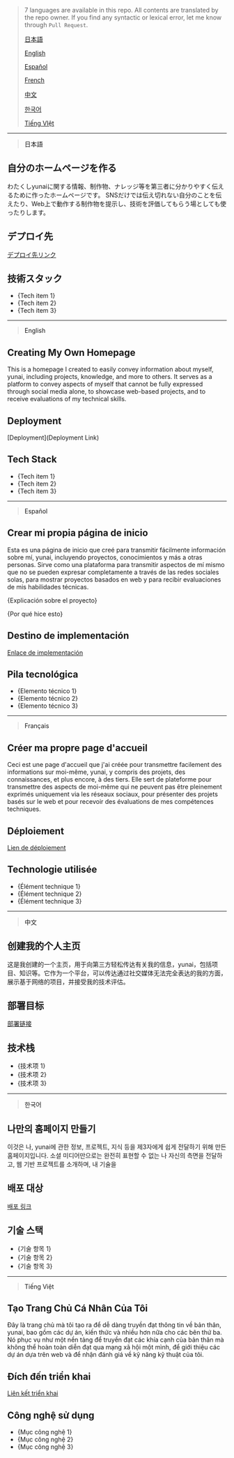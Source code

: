> 7 languages are available in this repo. All contents are translated by the repo owner. If you find any syntactic or lexical error, let me know through `Pull Request`.
>
> [日本語](#ja)
>
> [English](#en)
>
> [Español](#es)
>
> [French](#fr)
>
> [中文](#zh)
>
> [한국어](#ko)
>
> [Tiếng VIệt](#vi)

---

> <a name="ja">日本語</a>
## 自分のホームページを作る
わたくしyunaiに関する情報、制作物、ナレッジ等を第三者に分かりやすく伝えるために作ったホームページです。
SNSだけでは伝え切れない自分のことを伝えたり、Web上で動作する制作物を提示し、技術を評価してもらう場としても使ったりします。

## デプロイ先
[デプロイ先リンク]({URL})

## 技術スタック
* {Tech item 1}
* {Tech item 2}
* {Tech item 3}

---

> <a name="en">English</a>
## Creating My Own Homepage
This is a homepage I created to easily convey information about myself, yunai, including projects, knowledge, and more to others. It serves as a platform to convey aspects of myself that cannot be fully expressed through social media alone, to showcase web-based projects, and to receive evaluations of my technical skills.

## Deployment
[Deployment](Deployment Link)

## Tech Stack
* {Tech item 1}
* {Tech item 2}
* {Tech item 3}

---

> <a name="es">Español</a>

## Crear mi propia página de inicio
Esta es una página de inicio que creé para transmitir fácilmente información sobre mí, yunai, incluyendo proyectos, conocimientos y más a otras personas. Sirve como una plataforma para transmitir aspectos de mí mismo que no se pueden expresar completamente a través de las redes sociales solas, para mostrar proyectos basados en web y para recibir evaluaciones de mis habilidades técnicas.

{Explicación sobre el proyecto}

{Por qué hice esto}

## Destino de implementación
[Enlace de implementación]({URL})

## Pila tecnológica
* {Elemento técnico 1}
* {Elemento técnico 2}
* {Elemento técnico 3}

---

> <a name="fr">Français</a>

## Créer ma propre page d'accueil
Ceci est une page d'accueil que j'ai créée pour transmettre facilement des informations sur moi-même, yunai, y compris des projets, des connaissances, et plus encore, à des tiers. Elle sert de plateforme pour transmettre des aspects de moi-même qui ne peuvent pas être pleinement exprimés uniquement via les réseaux sociaux, pour présenter des projets basés sur le web et pour recevoir des évaluations de mes compétences techniques.

## Déploiement
[Lien de déploiement]({URL})

## Technologie utilisée
* {Élément technique 1}
* {Élément technique 2}
* {Élément technique 3}

---

> <a name="zh">中文</a>

## 创建我的个人主页
这是我创建的一个主页，用于向第三方轻松传达有关我的信息，yunai，包括项目、知识等。它作为一个平台，可以传达通过社交媒体无法完全表达的我的方面，展示基于网络的项目，并接受我的技术评估。

## 部署目标
[部署链接]({URL})

## 技术栈
* {技术项 1}
* {技术项 2}
* {技术项 3}

---

> <a name="ko">한국어</a>

## 나만의 홈페이지 만들기
이것은 나, yunai에 관한 정보, 프로젝트, 지식 등을 제3자에게 쉽게 전달하기 위해 만든 홈페이지입니다. 소셜 미디어만으로는 완전히 표현할 수 없는 나 자신의 측면을 전달하고, 웹 기반 프로젝트를 소개하며, 내 기술을

## 배포 대상
[배포 링크]({URL})

## 기술 스택
* {기술 항목 1}
* {기술 항목 2}
* {기술 항목 3}

---

> <a name="vi">Tiếng Việt</a>

## Tạo Trang Chủ Cá Nhân Của Tôi
Đây là trang chủ mà tôi tạo ra để dễ dàng truyền đạt thông tin về bản thân, yunai, bao gồm các dự án, kiến thức và nhiều hơn nữa cho các bên thứ ba. Nó phục vụ như một nền tảng để truyền đạt các khía cạnh của bản thân mà không thể hoàn toàn diễn đạt qua mạng xã hội một mình, để giới thiệu các dự án dựa trên web và để nhận đánh giá về kỹ năng kỹ thuật của tôi.

## Đích đến triển khai
[Liên kết triển khai]({URL})

## Công nghệ sử dụng
* {Mục công nghệ 1}
* {Mục công nghệ 2}
* {Mục công nghệ 3}
